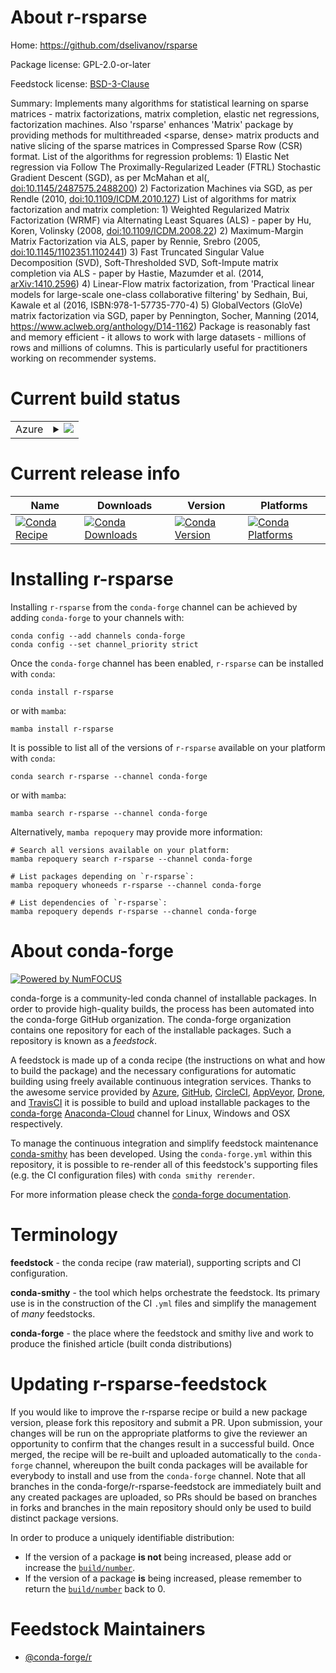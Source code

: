About r-rsparse
===============

Home: https://github.com/dselivanov/rsparse

Package license: GPL-2.0-or-later

Feedstock license: [BSD-3-Clause](https://github.com/conda-forge/r-rsparse-feedstock/blob/main/LICENSE.txt)

Summary: Implements many algorithms for statistical learning on sparse matrices - matrix factorizations, matrix completion, elastic net regressions, factorization machines. Also 'rsparse' enhances 'Matrix' package by providing methods for multithreaded <sparse, dense> matrix products and native slicing of the sparse matrices in Compressed Sparse Row (CSR) format. List of the algorithms for regression problems: 1) Elastic Net regression via Follow The Proximally-Regularized Leader (FTRL) Stochastic Gradient Descent (SGD), as per McMahan et al(, <doi:10.1145/2487575.2488200>) 2) Factorization Machines via SGD, as per Rendle (2010, <doi:10.1109/ICDM.2010.127>) List of algorithms for matrix factorization and matrix completion: 1) Weighted Regularized Matrix Factorization (WRMF) via Alternating Least Squares (ALS) - paper by Hu, Koren, Volinsky (2008, <doi:10.1109/ICDM.2008.22>) 2) Maximum-Margin Matrix Factorization via ALS, paper by Rennie, Srebro (2005, <doi:10.1145/1102351.1102441>) 3) Fast Truncated Singular Value Decomposition (SVD), Soft-Thresholded SVD, Soft-Impute matrix completion via ALS - paper by Hastie, Mazumder et al. (2014, <arXiv:1410.2596>) 4) Linear-Flow matrix factorization, from 'Practical linear models for large-scale one-class collaborative filtering' by Sedhain, Bui, Kawale et al (2016, ISBN:978-1-57735-770-4) 5) GlobalVectors (GloVe) matrix factorization via SGD, paper by Pennington, Socher, Manning (2014, <https://www.aclweb.org/anthology/D14-1162>) Package is reasonably fast and memory efficient - it allows to work with large datasets - millions of rows and millions of columns. This is particularly useful for practitioners working on recommender systems.

Current build status
====================


<table>
    
  <tr>
    <td>Azure</td>
    <td>
      <details>
        <summary>
          <a href="https://dev.azure.com/conda-forge/feedstock-builds/_build/latest?definitionId=9110&branchName=main">
            <img src="https://dev.azure.com/conda-forge/feedstock-builds/_apis/build/status/r-rsparse-feedstock?branchName=main">
          </a>
        </summary>
        <table>
          <thead><tr><th>Variant</th><th>Status</th></tr></thead>
          <tbody><tr>
              <td>linux_64_r_base4.0</td>
              <td>
                <a href="https://dev.azure.com/conda-forge/feedstock-builds/_build/latest?definitionId=9110&branchName=main">
                  <img src="https://dev.azure.com/conda-forge/feedstock-builds/_apis/build/status/r-rsparse-feedstock?branchName=main&jobName=linux&configuration=linux_64_r_base4.0" alt="variant">
                </a>
              </td>
            </tr><tr>
              <td>linux_64_r_base4.1</td>
              <td>
                <a href="https://dev.azure.com/conda-forge/feedstock-builds/_build/latest?definitionId=9110&branchName=main">
                  <img src="https://dev.azure.com/conda-forge/feedstock-builds/_apis/build/status/r-rsparse-feedstock?branchName=main&jobName=linux&configuration=linux_64_r_base4.1" alt="variant">
                </a>
              </td>
            </tr><tr>
              <td>osx_64_r_base4.0</td>
              <td>
                <a href="https://dev.azure.com/conda-forge/feedstock-builds/_build/latest?definitionId=9110&branchName=main">
                  <img src="https://dev.azure.com/conda-forge/feedstock-builds/_apis/build/status/r-rsparse-feedstock?branchName=main&jobName=osx&configuration=osx_64_r_base4.0" alt="variant">
                </a>
              </td>
            </tr><tr>
              <td>osx_64_r_base4.1</td>
              <td>
                <a href="https://dev.azure.com/conda-forge/feedstock-builds/_build/latest?definitionId=9110&branchName=main">
                  <img src="https://dev.azure.com/conda-forge/feedstock-builds/_apis/build/status/r-rsparse-feedstock?branchName=main&jobName=osx&configuration=osx_64_r_base4.1" alt="variant">
                </a>
              </td>
            </tr><tr>
              <td>win_64_r_base4.0</td>
              <td>
                <a href="https://dev.azure.com/conda-forge/feedstock-builds/_build/latest?definitionId=9110&branchName=main">
                  <img src="https://dev.azure.com/conda-forge/feedstock-builds/_apis/build/status/r-rsparse-feedstock?branchName=main&jobName=win&configuration=win_64_r_base4.0" alt="variant">
                </a>
              </td>
            </tr><tr>
              <td>win_64_r_base4.1</td>
              <td>
                <a href="https://dev.azure.com/conda-forge/feedstock-builds/_build/latest?definitionId=9110&branchName=main">
                  <img src="https://dev.azure.com/conda-forge/feedstock-builds/_apis/build/status/r-rsparse-feedstock?branchName=main&jobName=win&configuration=win_64_r_base4.1" alt="variant">
                </a>
              </td>
            </tr>
          </tbody>
        </table>
      </details>
    </td>
  </tr>
</table>

Current release info
====================

| Name | Downloads | Version | Platforms |
| --- | --- | --- | --- |
| [![Conda Recipe](https://img.shields.io/badge/recipe-r--rsparse-green.svg)](https://anaconda.org/conda-forge/r-rsparse) | [![Conda Downloads](https://img.shields.io/conda/dn/conda-forge/r-rsparse.svg)](https://anaconda.org/conda-forge/r-rsparse) | [![Conda Version](https://img.shields.io/conda/vn/conda-forge/r-rsparse.svg)](https://anaconda.org/conda-forge/r-rsparse) | [![Conda Platforms](https://img.shields.io/conda/pn/conda-forge/r-rsparse.svg)](https://anaconda.org/conda-forge/r-rsparse) |

Installing r-rsparse
====================

Installing `r-rsparse` from the `conda-forge` channel can be achieved by adding `conda-forge` to your channels with:

```
conda config --add channels conda-forge
conda config --set channel_priority strict
```

Once the `conda-forge` channel has been enabled, `r-rsparse` can be installed with `conda`:

```
conda install r-rsparse
```

or with `mamba`:

```
mamba install r-rsparse
```

It is possible to list all of the versions of `r-rsparse` available on your platform with `conda`:

```
conda search r-rsparse --channel conda-forge
```

or with `mamba`:

```
mamba search r-rsparse --channel conda-forge
```

Alternatively, `mamba repoquery` may provide more information:

```
# Search all versions available on your platform:
mamba repoquery search r-rsparse --channel conda-forge

# List packages depending on `r-rsparse`:
mamba repoquery whoneeds r-rsparse --channel conda-forge

# List dependencies of `r-rsparse`:
mamba repoquery depends r-rsparse --channel conda-forge
```


About conda-forge
=================

[![Powered by
NumFOCUS](https://img.shields.io/badge/powered%20by-NumFOCUS-orange.svg?style=flat&colorA=E1523D&colorB=007D8A)](https://numfocus.org)

conda-forge is a community-led conda channel of installable packages.
In order to provide high-quality builds, the process has been automated into the
conda-forge GitHub organization. The conda-forge organization contains one repository
for each of the installable packages. Such a repository is known as a *feedstock*.

A feedstock is made up of a conda recipe (the instructions on what and how to build
the package) and the necessary configurations for automatic building using freely
available continuous integration services. Thanks to the awesome service provided by
[Azure](https://azure.microsoft.com/en-us/services/devops/), [GitHub](https://github.com/),
[CircleCI](https://circleci.com/), [AppVeyor](https://www.appveyor.com/),
[Drone](https://cloud.drone.io/welcome), and [TravisCI](https://travis-ci.com/)
it is possible to build and upload installable packages to the
[conda-forge](https://anaconda.org/conda-forge) [Anaconda-Cloud](https://anaconda.org/)
channel for Linux, Windows and OSX respectively.

To manage the continuous integration and simplify feedstock maintenance
[conda-smithy](https://github.com/conda-forge/conda-smithy) has been developed.
Using the ``conda-forge.yml`` within this repository, it is possible to re-render all of
this feedstock's supporting files (e.g. the CI configuration files) with ``conda smithy rerender``.

For more information please check the [conda-forge documentation](https://conda-forge.org/docs/).

Terminology
===========

**feedstock** - the conda recipe (raw material), supporting scripts and CI configuration.

**conda-smithy** - the tool which helps orchestrate the feedstock.
                   Its primary use is in the construction of the CI ``.yml`` files
                   and simplify the management of *many* feedstocks.

**conda-forge** - the place where the feedstock and smithy live and work to
                  produce the finished article (built conda distributions)


Updating r-rsparse-feedstock
============================

If you would like to improve the r-rsparse recipe or build a new
package version, please fork this repository and submit a PR. Upon submission,
your changes will be run on the appropriate platforms to give the reviewer an
opportunity to confirm that the changes result in a successful build. Once
merged, the recipe will be re-built and uploaded automatically to the
`conda-forge` channel, whereupon the built conda packages will be available for
everybody to install and use from the `conda-forge` channel.
Note that all branches in the conda-forge/r-rsparse-feedstock are
immediately built and any created packages are uploaded, so PRs should be based
on branches in forks and branches in the main repository should only be used to
build distinct package versions.

In order to produce a uniquely identifiable distribution:
 * If the version of a package **is not** being increased, please add or increase
   the [``build/number``](https://docs.conda.io/projects/conda-build/en/latest/resources/define-metadata.html#build-number-and-string).
 * If the version of a package **is** being increased, please remember to return
   the [``build/number``](https://docs.conda.io/projects/conda-build/en/latest/resources/define-metadata.html#build-number-and-string)
   back to 0.

Feedstock Maintainers
=====================

* [@conda-forge/r](https://github.com/conda-forge/r/)

